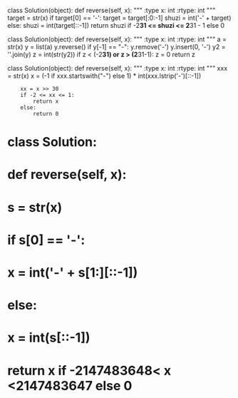 class Solution(object):
    def reverse(self, x):
        """
        :type x: int
        :rtype: int
        """
        target = str(x)
        if target[0] == '-':
            target = target[:0:-1]
            shuzi = int('-' + target)
        else:
            shuzi = int(target[::-1])
        return shuzi if -2**31 <= shuzi <= 2**31 - 1 else 0
        
class Solution(object):
    def reverse(self, x):
        """
        :type x: int
        :rtype: int
        """
        a = str(x)
        y = list(a)
        y.reverse()
        if y[-1] == "-":
            y.remove('-')
            y.insert(0, '-')
        y2 = ''.join(y)
        z = int(str(y2))
        if z < (-2**31) or z > (2**31-1):
            z = 0
        return z
        
class Solution(object):
    def reverse(self, x):
        """
        :type x: int
        :rtype: int
        """
        xxx  = str(x)
        x = (-1 if xxx.startswith("-") else 1) * int(xxx.lstrip('-')[::-1])

        xx = x >> 30
        if -2 <= xx <= 1:
            return x
        else:
            return 0


# class Solution:
#     def reverse(self, x):
#         s = str(x)
#         if s[0] == '-':
#             x = int('-' + s[1:][::-1])
#         else:
#             x = int(s[::-1])
#         return x if -2147483648< x <2147483647 else 0
